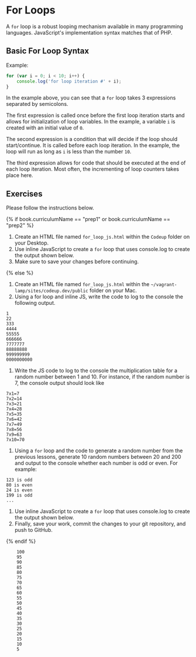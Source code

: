 # For Loops

A `for` loop is a robust looping mechanism available in many programming languages. JavaScript's implementation syntax matches that of PHP.

## Basic For Loop Syntax

Example:

```js
for (var i = 0; i < 10; i++) {
    console.log('for loop iteration #' + i);
}
```

In the example above, you can see that a `for` loop takes 3 expressions separated by semicolons.

The first expression is called once before the first loop iteration starts and allows for initialization of loop variables. In the example, a variable `i` is created with an initial value of `0`.

The second expression is a condition that will decide if the loop should start/continue. It is called before each loop iteration. In the example, the loop will run as long as `i` is less than the number `10`.

The third expression allows for code that should be executed at the end of each loop iteration. Most often, the incrementing of loop counters takes place here.

## Exercises

Please follow the instructions below.

{% if book.curriculumName == "prep1" or book.curriculumName == "prep2" %}

1. Create an HTML file named `for_loop_js.html` within the `Codeup` folder on your Desktop.
1. Use inline JavaScript to create a `for` loop that uses console.log to create the output shown below.
1. Make sure to save your changes before continuing.

{% else %}

1. Create an HTML file named `for_loop_js.html` within the `~/vagrant-lamp/sites/codeup.dev/public` folder on your Mac.
1. Using a for loop and inline JS, write the code to log to the console the
   following output.
```
1
22
333
4444
55555
666666
7777777
88888888
999999999
0000000000
```
1. Write the JS code to log to the console the multiplication table for a random
   number between 1 and 10. For instance, if the random number is 7, the console
   output should look like
```
7x1=7
7x2=14
7x3=21
7x4=28
7x5=35
7x6=42
7x7=49
7x8=56
7x9=63
7x10=70
```
1. Using a `for` loop and the code to generate a random number from the previous
   lessons, generate 10 random numbers between 20 and 200 and output to the
   console whether each number is odd or even. For example:
```
123 is odd
80 is even
24 is even
199 is odd
...
```
1. Use inline JavaScript to create a `for` loop that uses console.log to create the output shown below.
1. Finally, save your work, commit the changes to your git repository, and push to GitHub.

{% endif %}

        100
        95
        90
        85
        80
        75
        70
        65
        60
        55
        50
        45
        40
        35
        30
        25
        20
        15
        10
        5
